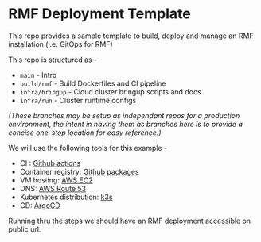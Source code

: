 # RMF Deployment Template
This repo provides a sample template to build, deploy and manage an RMF installation (i.e. GitOps for RMF)

This repo is structured as -
- `main` - Intro
- `build/rmf` - Build Dockerfiles and CI pipeline
- `infra/bringup` - Cloud cluster bringup scripts and docs
- `infra/run` - Cluster runtime configs

_(These branches may be setup as independant repos for a production environment, the intent in having them as branches here is to provide a concise one-stop location for easy reference.)_

We will use the following tools for this example -
- CI : [Github actions](https://github.com/features/actions)
- Container registry: [Github packages](https://github.com/features/packages)
- VM hosting: [AWS EC2](https://aws.amazon.com/ec2/)
- DNS: [AWS Route 53](https://aws.amazon.com/route53/)
- Kubernetes distribution: [k3s](https://k3s.io) 
- CD: [ArgoCD](https://argoproj.github.io/cd)

Running thru the steps we should have an RMF deployment accessible on public url.